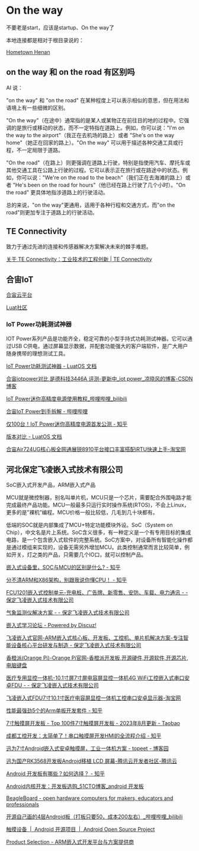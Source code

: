 # On the way

不要老是start，应该是startup、On the way了

本地连接都是相对于根目录说的：

[Hometown Henan](./startup/hometown-henan)

## on the way 和 on the road 有区别吗

AI 说：

"on the way" 和 "on the road" 在某种程度上可以表示相似的意思，但在用法和语境上有一些细微的区别。

"On the way"（在途中）通常指的是某人或某物正在前往目的地的过程中。它强调的是旅行或移动的状态，而不一定特指在道路上。例如，你可以说："I'm on the way to the airport"（我正在去机场的路上）或者 "She's on the way home"（她正在回家的路上）。"On the way" 可以用于描述各种交通工具或行程，不一定局限于道路。

"On the road"（在路上）则更强调在道路上行驶，特别是指使用汽车、摩托车或其他交通工具在公路上行驶的过程。它可以表示正在旅行或在路途中的状态。例如，你可以说："We're on the road to the beach"（我们正在去海滩的路上）或者 "He's been on the road for hours"（他已经在路上行驶了几个小时）。"On the road" 更具体地指涉道路上的行驶活动。

总的来说，"on the way"更通用，适用于各种行程和交通方式，而"on the road"则更加专注于道路上的行驶活动。

## TE Connectivity

致力于通过先进的连接和传感器解决方案解决未来的棘手难题。

[关于 TE Connectivity：工业技术的工程创新 | TE Connectivity](https://www.te.com.cn/chn-zh/about-te/our-company.html)

## 合宙IoT


[合宙云平台](https://iot.openluat.com/cloud/main)

[Luat社区](https://doc.openluat.com/wiki/21?wiki_page_id=1912)

### IoT Power功耗测试神器

IOT Power系列产品是功能齐全，稳定可靠的小型手持式功耗测试神器。它可以通过USB C供电，通过屏幕显示数据，并配套功能强大的客户端软件，是广大用户随身携带的理想测试工具。

[IoT Power功耗测试神器 - LuatOS 文档](https://wiki.luatos.com/iotpower/index.html)

[合宙iotpower对比 是德科技3446A 评测-更新中_iot power_凉晓风的博客-CSDN博客](https://blog.csdn.net/liangcsdn111/article/details/122029721)

[IoT Power迷你高精度电源使用教程_哔哩哔哩_bilibili](https://www.bilibili.com/video/BV1mv411T7We/?vd_source=37e495a67612a8945d66bb3c4d4be50c)

[合宙IoT Power到手拆解 - 哔哩哔哩](https://www.bilibili.com/read/cv17952396/)

[仅100台！IoT Power迷你高精度电源首发公测 - 知乎](https://zhuanlan.zhihu.com/p/429295076)

[版本对比 - LuatOS 文档](https://wiki.luatos.com/iotpower/devices.html)

[合宙Air724UG核心板全网通展锐8910平台接口丰富搭配iRTU快速上手-淘宝网](https://item.taobao.com/item.htm?spm=a1z10.5-c-s.w4002-24045920841.11.5b53753cu1PbYK&id=654299247625)

## 河北保定飞凌嵌入式技术有限公司

SoC嵌入式开发产品，ARM嵌入式产品

MCU就是微控制器，别名叫单片机，MCU只是一个芯片，需要配合外围电路才能完成最终产品功能。MCU一般最多只运行实时操作系统(RTOS)，不会上Linux，更多的是”裸机”编程。MCU价格一般比较低，几毛到几十块都有。

低端的SOC就是内部集成了MCU+特定功能模块外设。SoC（System on Chip），中文名是片上系统。SoC含义很多，有一种定义是一个有专用目标的集成电路，是一个包含嵌入式软件的完整系统。SoC方案中，对设备所有智能化操作都是通过模组来实现的，设备无需另外增加MCU。此类控制通常而言比较简单，例如开关，灯之类的产品，只需要几个IO口，就可以控制产品。

[嵌入式设备里，SOC与MCU的区别是什么? - 知乎](https://www.zhihu.com/question/312379687)

[分不清ARM和X86架构，别跟我说你懂CPU！ - 知乎](https://zhuanlan.zhihu.com/p/21266987)

[FCU1201嵌入式控制单元-充电桩、广告牌、新零售、安防、车载、电力通讯 - - 保定飞凌嵌入式技术有限公司](https://www.forlinx.com/product/62.html)

[气象监测仪解决方案 - - 保定飞凌嵌入式技术有限公司](https://www.forlinx.com/huanjing/1151.html)

[嵌入式学习论坛 - Powered by Discuz!](http://bbs.witech.com.cn/forum.php)

[飞凌嵌入式官网-ARM嵌入式核心板、开发板、工控机、单片机解决方案-专注智能设备核心平台研发与制造 - 保定飞凌嵌入式技术有限公司](https://www.forlinx.com/)

[香橙派(Orange Pi)-Orange Pi官网-香橙派开发板,开源硬件,开源软件,开源芯片,电脑键盘](http://www.orangepi.cn/)

[医疗专用显控一体机-10.1寸屏7寸屏电容屏显控一体机4G WiFi工控嵌入式串口安卓FDU - - 保定飞凌嵌入式技术有限公司](https://www.forlinx.com/product/156.html)

[飞凌嵌入式FDU7寸10.1寸医疗电容屏显控一体机工控串口安卓显示器-淘宝网](https://item.taobao.com/item.htm?&id=692835254866&mt=)

[性能最强劲5个的Arm单板开发套件 - 知乎](https://zhuanlan.zhihu.com/p/370491366)

[7寸触摸屏开发板 - Top 100件7寸触摸屏开发板 - 2023年8月更新 - Taobao](https://www.taobao.com/list/product/7%E5%AF%B8%E8%A7%A6%E6%91%B8%E5%B1%8F%E5%BC%80%E5%8F%91%E6%9D%BF.htm)

[成都工控开发：太简单了！串口触摸屏开发HMI的全流程介绍 - 知乎](https://zhuanlan.zhihu.com/p/343016840)

[迅为7寸Android嵌入式安卓触摸屏，工业一体机方案 - topeet - 博客园](https://www.cnblogs.com/topeet/p/8250156.html)

[迅为国产RK3568开发板Android移植 LCD 屏幕-腾讯云开发者社区-腾讯云](https://cloud.tencent.com/developer/article/1979237)

[Android 开发板有哪些？如何选择？ - 知乎](https://www.zhihu.com/question/19970070)

[Android内核开发：开发板选购_51CTO博客_android 开发板](https://blog.51cto.com/ticktick/1651725)

[BeagleBoard - open hardware computers for makers, educators and professionals](https://www.beagleboard.org/)

[开源自己画的4层Android板（打板只要50，成本200左右）_哔哩哔哩_bilibili](https://www.bilibili.com/video/BV1JT4y1N7ZN/?vd_source=37e495a67612a8945d66bb3c4d4be50c)

[触摸设备  |  Android 开源项目  |  Android Open Source Project](https://source.android.google.cn/docs/core/interaction/input/touch-devices?hl=zh-cn)

[Product Selection - ARM嵌入式开发平台与方案提供商](http://www.qiytech.com/products?sdclkid=ALe6152_brDzA6Dsbo&bd_vid=11982313245458432295)